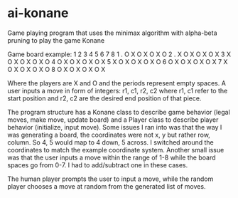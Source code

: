 # ai-konane
Game playing program that uses the minimax algorithm with alpha-beta pruning to play the game Konane

Game board example:
  1 2 3 4 5 6 7 8
1 . O X O X O X O
2 . X O X O X O X
3 X O X O X O X O
4 O X O X O X O X
5 X O X O X O X O
6 O X O X O X O X
7 X O X O X O X O
8 O X O X O X O X

Where the players are X and O and the periods represent empty spaces.
A user inputs a move in form of integers: r1, c1, r2, c2 where r1, c1 refer to the start position and r2, c2 are the desired end position of that piece.

The program structure has a Konane class to describe game behavior (legal moves, make move, update board) and a Player class to describe player behavior (initialize, input move). Some issues I ran into was that the way I was generating a board, the coordinates were not x, y but rather row, column. So 4, 5 would map to 4 down, 5 across. I switched around the coordinates to match the example coordinate system. Another small issue was that the user inputs a move within the range of 1-8 while the board spaces go from 0-7. I had to add/subtract one in these cases.

The human player prompts the user to input a move, while the random player chooses a move at random from the generated list of moves. 
